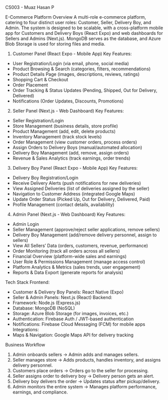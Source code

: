 CS003 - Muaz Hasan P

E-Commerce Platform Overview
A multi-role e-commerce platform, catering to four distinct user roles: Customer, Seller, Delivery Boy, and Admin. The system is designed to be scalable, with a cross-platform mobile app for Customers and Delivery Boys (React Expo) and web dashboards for Sellers and Admins (Next.js). MongoDB serves as the database, and Azure Blob Storage is used for storing files and media.

1. Customer Panel (React Expo - Mobile App)
Key Features:
* User Registration/Login (via email, phone, social media)
* Product Browsing & Search (categories, filters, recommendations)
* Product Details Page (images, descriptions, reviews, ratings)
* Shopping Cart & Checkout
* Order Placement
* Order Tracking & Status Updates (Pending, Shipped, Out for Delivery, Delivered)
* Notifications (Order Updates, Discounts, Promotions)

2. Seller Panel (Next.js - Web Dashboard)
Key Features:
* Seller Registration/Login
* Store Management (business details, store profile)
* Product Management (add, edit, delete products)
* Inventory Management (track stock levels)
* Order Management (view customer orders, process orders)
* Assign Orders to Delivery Boys (manual/automated allocation)
* Delivery Boy Management (add, remove, assign orders)
* Revenue & Sales Analytics (track earnings, order trends)

3. Delivery Boy Panel (React Expo - Mobile App)
Key Features:
* Delivery Boy Registration/Login
* Receive Delivery Alerts (push notifications for new deliveries)
* View Assigned Deliveries (list of deliveries assigned by the seller)
* Navigation to Customer Address (integrated Google Maps)
* Update Order Status (Picked Up, Out for Delivery, Delivered, Paid)
* Profile Management (contact details, availability)

4. Admin Panel (Next.js - Web Dashboard)
Key Features:
* Admin Login
* Seller Management (approve/reject seller applications, remove sellers)
* Delivery Boy Management (add/remove delivery personnel, assign to sellers)
* View All Sellers’ Data (orders, customers, revenue, performance)
* Order Monitoring (track all orders across all sellers)
* Financial Overview (platform-wide sales and earnings)
* User Role & Permissions Management (manage access control)
* Platform Analytics & Metrics (sales trends, user engagement)
* Reports & Data Export (generate reports for analysis)

Tech Stack
Frontend:
* Customer & Delivery Boy Panels: React Native (Expo)
* Seller & Admin Panels: Next.js (React)
Backend:
* Framework: Node.js (Express.js)
* Database: MongoDB (NoSQL)
* Storage: Azure Blob Storage (for images, invoices, etc.)
* Authentication: Firebase Auth / JWT-based authentication
* Notifications: Firebase Cloud Messaging (FCM) for mobile apps
Integrations:
* Maps & Navigation: Google Maps API for delivery tracking

Business Workflow
1. Admin onboards sellers → Admin adds and manages sellers.
2. Seller manages store → Adds products, handles inventory, and assigns delivery personnel.
3. Customers place orders → Orders go to the seller for processing.
4. Seller assigns order to delivery boy → Delivery person gets an alert.
5. Delivery boy delivers the order → Updates status after pickup/delivery.
6. Admin monitors the entire system → Manages platform performance, earnings, and compliance.
